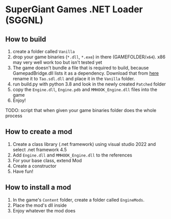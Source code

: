 # SuperGiant Games .NET Loader (SGGNL)

## How to build
1. create a folder called `Vanilla`
2. drop your game binaries (`*.dll`, `*.exe`) in there (GAMEFOLDER/`x64`). x86 may very well work too but isn't tested yet
3. The game doesn't bundle a file that is required to build, because GamepadBridge.dll lists it as a dependency. Download that from [here](https://files.catbox.moe/6yhtsb.dll) rename it to `Tao.sdl.dll` and place it in the `Vanilla` folder.
4. run build.py with python 3.8 and look in the newly created `Patched` folder
5. copy the `Engine.dll`, `Engine.pdb` and `MMHOOK_Engine.dll` files into the game
6. Enjoy!

TODO: script that when given your game binaries folder does the whole process

## How to create a mod
1. Create a class library (.net framework) using visual studio 2022 and select .net framework 4.5
2. Add `Engine.dll` and `MMHOOK_Engine.dll` to the references
3. For your base class, extend Mod
4. Create a constructor
5. Have fun!

## How to install a mod
1. In the game's `Content` folder, create a folder called `EngineMods`.
2. Place the mod's dll inside
3. Enjoy whatever the mod does
